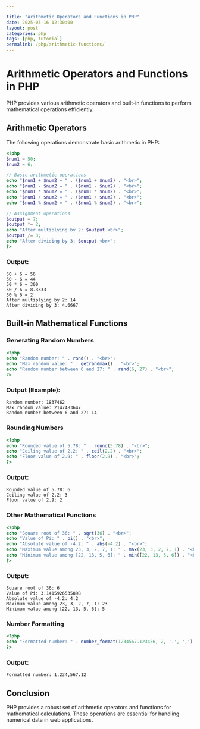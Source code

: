 ```yaml
---

title: "Arithmetic Operators and Functions in PHP"
date: 2025-03-16 12:30:00
layout: post
categories: php
tags: [php, tutorial]
permalink: /php/arithmetic-functions/
---
```

# Arithmetic Operators and Functions in PHP

PHP provides various arithmetic operators and built-in functions to perform mathematical operations efficiently.

## Arithmetic Operators

The following operations demonstrate basic arithmetic in PHP:

```php
<?php
$num1 = 50;
$num2 = 6;

// Basic arithmetic operations
echo "$num1 + $num2 = " . ($num1 + $num2) . "<br>";
echo "$num1 - $num2 = " . ($num1 - $num2) . "<br>";
echo "$num1 * $num2 = " . ($num1 * $num2) . "<br>";
echo "$num1 / $num2 = " . ($num1 / $num2) . "<br>";
echo "$num1 % $num2 = " . ($num1 % $num2) . "<br>";

// Assignment operations
$output = 7;
$output *= 2;
echo "After multiplying by 2: $output <br>";
$output /= 3;
echo "After dividing by 3: $output <br>";
?>
```

### Output:
```
50 + 6 = 56
50 - 6 = 44
50 * 6 = 300
50 / 6 = 8.3333
50 % 6 = 2
After multiplying by 2: 14
After dividing by 3: 4.6667
```

## Built-in Mathematical Functions

### Generating Random Numbers
```php
<?php
echo "Random number: " . rand() . "<br>";
echo "Max random value: " . getrandmax() . "<br>";
echo "Random number between 6 and 27: " . rand(6, 27) . "<br>";
?>
```

### Output (Example):
```
Random number: 1837462
Max random value: 2147483647
Random number between 6 and 27: 14
```

### Rounding Numbers
```php
<?php
echo "Rounded value of 5.78: " . round(5.78) . "<br>";
echo "Ceiling value of 2.2: " . ceil(2.2) . "<br>";
echo "Floor value of 2.9: " . floor(2.9) . "<br>";
?>
```

### Output:
```
Rounded value of 5.78: 6
Ceiling value of 2.2: 3
Floor value of 2.9: 2
```

### Other Mathematical Functions
```php
<?php
echo "Square root of 36: " . sqrt(36) . "<br>";
echo "Value of Pi: " . pi() . "<br>";
echo "Absolute value of -4.2: " . abs(-4.2) . "<br>";
echo "Maximum value among 23, 3, 2, 7, 1: " . max(23, 3, 2, 7, 1) . "<br>";
echo "Minimum value among [22, 13, 5, 6]: " . min([22, 13, 5, 6]) . "<br>";
?>
```

### Output:
```
Square root of 36: 6
Value of Pi: 3.1415926535898
Absolute value of -4.2: 4.2
Maximum value among 23, 3, 2, 7, 1: 23
Minimum value among [22, 13, 5, 6]: 5
```

### Number Formatting
```php
<?php
echo "Formatted number: " . number_format(1234567.123456, 2, '.', ',') . "<br>";
?>
```

### Output:
```
Formatted number: 1,234,567.12
```

## Conclusion
PHP provides a robust set of arithmetic operators and functions for mathematical calculations. These operations are essential for handling numerical data in web applications.

